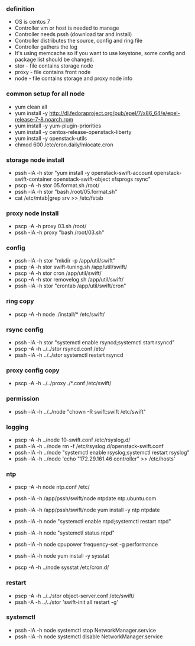 ### definition
+ OS is centos 7
+ Controller vm or host is needed to manage
+ Controller needs pssh (download tar and install)
+ Controller distributes the source, config and ring file
+ Controller gathers the log
+ It's using memcache so if you want to use keystone, some config and package list should be changed.
+ stor - file contains storage node
+ proxy - file contains front node
+ node - file contains storage and proxy node info

### common setup for all node
+ yum clean all
+ yum install -y http://dl.fedoraproject.org/pub/epel/7/x86_64/e/epel-release-7-8.noarch.rpm
+ yum install -y yum-plugin-priorities
+ yum install -y centos-release-openstack-liberty
+ yum install -y openstack-utils
+ chmod 600 /etc/cron.daily/mlocate.cron

### storage node install
+ pssh -iA -h stor "yum install -y openstack-swift-account openstack-swift-container openstack-swift-object xfsprogs rsync"
+ pscp -A -h stor 05.format.sh /root/
+ pssh -iA -h stor "bash /root/05.format.sh"
+ cat /etc/mtab|grep srv >> /etc/fstab

### proxy node install
+ pscp -A -h proxy 03.sh /root/
+ pssh -iA -h proxy "bash /root/03.sh"

### config
+ pssh -iA -h stor "mkdir -p /app/util/swift"
+ pscp -A -h stor swift-tuning.sh /app/util/swift/
+ pscp  -A -h stor cron /app/util/swift/
+ pscp -A -h stor removelog.sh /app/util/swift/
+ pssh -iA -h stor "crontab /app/util/swift/cron"

### ring copy
+ pscp -A -h node ./install/* /etc/swift/

### rsync config
+ pssh -iA -h stor "systemctl enable rsyncd;systemctl start rsyncd"
+ pscp -A -h ../../stor rsyncd.conf /etc/
+ pssh -iA -h ../../stor systemctl restart rsyncd

### proxy config copy
+ pscp -A -h ../../proxy ./*.conf /etc/swift/

### permission
+ pssh -iA -h ../../node "chown -R swift:swift /etc/swift"

### logging
+ pscp -A -h ../node 10-swift.conf /etc/rsyslog.d/
+ pssh -iA -h ../node rm -f /etc/rsyslog.d/openstack-swift.conf
+ pssh -iA -h ../node "systemctl enable rsyslog;systemctl restart rsyslog"
+ pssh -iA -h ../node 'echo "172.29.161.46 controller" >> /etc/hosts'

### ntp
+ pscp -A -h node ntp.conf /etc/
+ pssh -iA -h /app/pssh/swift/node ntpdate ntp.ubuntu.com
+ pssh -iA -h /app/pssh/swift/node yum install -y ntp ntpdate
+ pssh -iA -h node "systemctl enable ntpd;systemctl restart ntpd"
+ pssh -iA -h node "systemctl status ntpd"

+ pssh -iA -h node cpupower frequency-set -g performance
+ pssh -iA -h node yum install -y sysstat
+ pscp -A -h ../node sysstat /etc/cron.d/

### restart
+ pscp -A -h ../../stor object-server.conf /etc/swift/
+ pssh -A -h ../../stor 'swift-init all restart -g'

### systemctl
+ pssh -iA -h node systemctl stop NetworkManager.service
+ pssh -iA -h node systemctl disable NetworkManager.service
